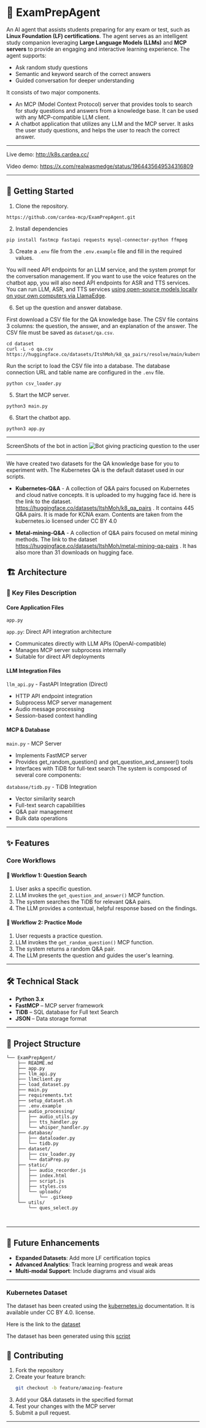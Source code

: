 # 🧠 ExamPrepAgent

An AI agent that assists students preparing for any exam or test, such as **Linux Foundation (LF) certifications**. The agent serves as an intelligent study companion leveraging **Large Language Models (LLMs)** and **MCP servers** to provide an engaging and interactive learning experience. The agent supports:

- Ask random study questions
- Semantic and keyword search of the correct answers
- Guided conversation for deeper understanding

It consists of two major components.

* An MCP (Model Context Protocol) server that provides tools to search for study questions and answers from a knowledge base. It can be used with any MCP-compatible LLM client.
* A chatbot application that utilizes any LLM and the MCP server. It asks the user study questions, and helps the user to reach the correct answer.

---

Live demo: http://k8s.cardea.cc/

Video demo: https://x.com/realwasmedge/status/1964435649534316809

---

## 🚀 Getting Started

1. Clone the repository.

```
https://github.com/cardea-mcp/ExamPrepAgent.git
```

2. Install dependencies

```
pip install fastmcp fastapi requests mysql-connector-python ffmpeg
```

3. Create a `.env` file from the `.env.example` file and fill in the required values.

You will need API endpoints for an LLM service, and the system prompt for the conversation management. If you want to use the voice features on the chatbot app, you will also need API endpoints for ASR and TTS services. You can run LLM, ASR, and TTS services [using open-source models locally on your own computers via LlamaEdge](https://llamaedge.com/docs/ai-models/). 

6. Set up the question and answer database.

First download a CSV file for the QA knowledge base. The CSV file contains 3 columns: the question, the answer, and an explanation of the answer. The CSV file must be saved as `dataset/qa.csv`. 

```
cd dataset
curl -L -o qa.csv https://huggingface.co/datasets/ItshMoh/k8_qa_pairs/resolve/main/kubernetes_qa_output.csv
```

Run the script to load the CSV file into a database. The database connection URL and table name are configured in the `.env` file.

```
python csv_loader.py
```

5. Start the MCP server.

```
python3 main.py
```

6. Start the chatbot app.

```
python3 app.py
```

---

ScreenShots of the bot in action
![Bot giving practicing question to the user](public/lfx_exambot_ui_sc.png)

---

We have created two datasets for the QA knowledge base for you to experiment with. The Kubernetes QA is the default dataset used in our scripts.

- **Kubernetes-Q&A** - A collection of Q&A pairs focused on Kubernetes and cloud native concepts. It is uploaded to my hugging face id. 
here is the link to the dataset. https://huggingface.co/datasets/ItshMoh/k8_qa_pairs . It contains 445 Q&A pairs.
It is made for KCNA exam. Contents are taken from the kubernetes.io licensed under CC BY 4.0

- **Metal-mining-Q&A** - A collection of Q&A pairs focused on metal mining methods. The link to the dataset https://huggingface.co/datasets/ItshMoh/metal-mining-qa-pairs . It has also more than 31 downloads on hugging face.

## 🏗️ Architecture

### 🔧 Key Files Description

#### Core Application Files

`app.py`

`app.py`: Direct API integration architecture

- Communicates directly with LLM APIs (OpenAI-compatible)
- Manages MCP server subprocess internally
- Suitable for direct API deployments


#### LLM Integration Files


`llm_api.py` - FastAPI Integration (Direct)

- HTTP API endpoint integration
- Subprocess MCP server management
- Audio message processing
- Session-based context handling



#### MCP & Database

`main.py` - MCP Server
- Implements FastMCP server
- Provides get_random_question() and get_question_and_answer() tools
- Interfaces with TiDB for full-text search
The system is composed of several core components:

`database/tidb.py` - TiDB Integration

- Vector similarity search
- Full-text search capabilities
- Q&A pair management
- Bulk data operations

---

## ✨ Features

### Core Workflows

#### 📌 Workflow 1: Question Search
1. User asks a specific question.
2. LLM invokes the `get_question_and_answer()` MCP function.
3. The system searches the TiDB for relevant Q&A pairs.
4. The LLM provides a contextual, helpful response based on the findings.

#### 🎯 Workflow 2: Practice Mode
1. User requests a practice question.
2. LLM invokes the `get_random_question()` MCP function.
3. The system returns a random Q&A pair.
4. The LLM presents the question and guides the user's learning.

---

## 🛠️ Technical Stack

- **Python 3.x**
- **FastMCP** – MCP server framework
- **TiDB** – SQL database for Full text Search 
- **JSON** – Data storage format

---
## 📁 Project Structure
```
└── ExamPrepAgent/
    ├── README.md
    ├── app.py
    ├── llm_api.py
    ├── llmclient.py
    ├── load_dataset.py
    ├── main.py
    ├── requirements.txt
    ├── setup_dataset.sh
    ├── .env.example
    ├── audio_processing/
    │   ├── audio_utils.py
    │   ├── tts_handler.py
    │   └── whisper_handler.py
    ├── database/
    │   ├── dataloader.py
    │   └── tidb.py
    ├── dataset/
    │   ├── csv_loader.py
    │   └── dataPrep.py
    ├── static/
    │   ├── audio_recorder.js
    │   ├── index.html
    │   ├── script.js
    │   ├── styles.css
    │   └── uploads/
    │       └── .gitkeep
    └── utils/
        └── ques_select.py

   
```
---

## 🔮 Future Enhancements

- **Expanded Datasets**: Add more LF certification topics  
- **Advanced Analytics**: Track learning progress and weak areas  
- **Multi-modal Support**: Include diagrams and visual aids  
---

### Kubernetes Dataset

The dataset has been created using the [kubernetes.io](https://kubernetes.io) documentation. It is available under CC BY 4.0. license. 

Here is the link to the [dataset](https://huggingface.co/datasets/ItshMoh/k8_qa_pairs)

The dataset has been generated using this [script](https://github.com/cardea-mcp/ExamPrepAgent/blob/master/dataset/dataPrep.py)

## 🤝 Contributing

1. Fork the repository  
2. Create your feature branch:  
   ```bash
   git checkout -b feature/amazing-feature
   ```
3. Add your Q&A datasets in the specified format
4. Test your changes with the MCP server
5. Submit a pull request.
---

